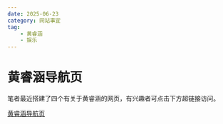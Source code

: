 ```yaml
---
date: 2025-06-23
category: 网站事宜
tag:
    - 黄睿涵
    - 娱乐
---
```


# 黄睿涵导航页

笔者最近搭建了四个有关于黄睿涵的网页，有兴趣者可点击下方超链接访问。

[黄睿涵导航页](https://chinasd1st.github.io/pages/)
